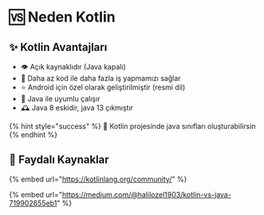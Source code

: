 # 🆚 Neden Kotlin

## ✨ Kotlin Avantajları

* 👁️ Açık kaynaklıdır \(Java kapalı\)
* 🧼 Daha az kod ile daha fazla iş yapmamızı sağlar
* ⭐ Android için özel olarak geliştirilmiştir \(resmi dil\)
* 🚀 Java ile uyumlu çalışır
* 🕰️ Java 8 eskidir, java 13 çıkmıştır

{% hint style="success" %}
🚀 Kotlin projesinde java sınıfları oluşturabilirsin
{% endhint %}

## 🔗 Faydalı Kaynaklar

{% embed url="https://kotlinlang.org/community/" %}

{% embed url="https://medium.com/@halilozel1903/kotlin-vs-java-719902655eb1" %}

## 

